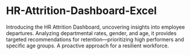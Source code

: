 # HR-Attrition-Dashboard-Excel
Introducing the HR Attrition Dashboard, uncovering insights into employee departures. Analyzing departmental rates, gender, and age, it provides targeted recommendations for retention—prioritizing high performers and specific age groups. A proactive approach for a resilient workforce.

